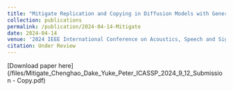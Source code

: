 ```yaml
---
title: "Mitigate Replication and Copying in Diffusion Models with Generalized Caption and Dual Fusion Enhancement"
collection: publications
permalink: /publication/2024-04-14-Mitigate
date: 2024-04-14
venue: '2024 IEEE International Conference on Acoustics, Speech and Signal Processing (ICASSP)'
citation: Under Review
---
```


[Download paper here](/files/Mitigate_Chenghao_Dake_Yuke_Peter_ICASSP_2024_9_12_Submission - Copy.pdf)

